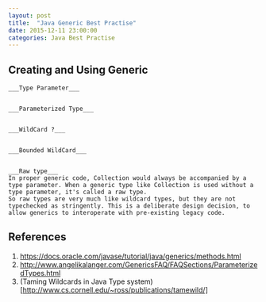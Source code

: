 ```yaml
---
layout: post
title:  "Java Generic Best Practise"
date: 2015-12-11 23:00:00
categories: Java Best Practise
---
```


## Creating and Using Generic

	___Type Parameter___

	
	___Parameterized Type___


	___WildCard ?___


	___Bounded WildCard___


	___Raw type___
	In proper generic code, Collection would always be accompanied by a type parameter. When a generic type like Collection is used without a type parameter, it's called a raw type.
	So raw types are very much like wildcard types, but they are not typechecked as stringently. This is a deliberate design decision, to allow generics to interoperate with pre-existing legacy code.

	

## References
1. https://docs.oracle.com/javase/tutorial/java/generics/methods.html
2. http://www.angelikalanger.com/GenericsFAQ/FAQSections/ParameterizedTypes.html
3. (Taming Wildcards in Java Type system)[http://www.cs.cornell.edu/~ross/publications/tamewild/]


